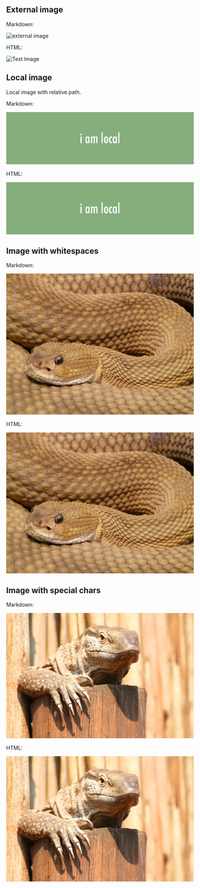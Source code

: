 External image
--------------

Markdown:

![external image](http://placehold.it/900x250/000/FFF)

HTML:

<img src="http://placehold.it/900x250/000/FFF" alt="Test Image" />

<div class="page-break"></div>

Local image
-----------

Local image with relative path.

Markdown:

![local image](example.png)

HTML:

<img src="example.png" alt="Test Image" />

<div class="page-break"></div>

Image with whitespaces
----------------------

Markdown:

![local image](<rattlesnake image.jpg>)

HTML:

<img src="rattlesnake image.jpg" alt="Test Image" />

<div class="page-break"></div>

Image with special chars
------------------------

Markdown:

![local image](<varanus Üäßbn - ubå.jpg>)

HTML:

<img src="varanus Üäßbn - ubå.jpg" alt="Test Image" />
